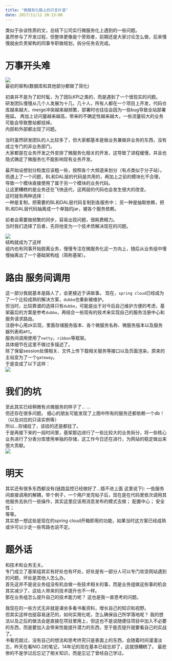 ```yaml
---
title: "微服务化路上的只言片语"
date: 2017/11/11 20:13:00
---
```

类似于杂谈性质的文，总结下公司实行微服务化上遇到的一些问题。  
虽然参与了开发过程，但整体更像是个旁观者，前期还是大家讨论怎么做，后来慢慢就由负责架构的同事专职做规划，拆分任务去完成。  

# 万事开头难
![](/images/1244488-20171111185303966-1783146899.png)  
最初的架构(数据库和其他部分都做了简化)

初衷并不是为了赶时髦，为了团队KPI之类的，而是遇到了一个很现实的问题。  
研发团队慢慢从几个人发展为十几，几十人，所有人都在一个项目上开发，代码仓库越来越大，merge冲突越来越频繁，部署时也往往会因为一些bug导致全站部署拖延。 
再加上访问量越来越高，带来的不确定性越来越大，一些流量较大的业务可能会导致整站都挂掉。  
内部和外部都出现了问题。

当时虽然研发团队的人比较多了，但大家都基本是做业务兼做非业务的东西，没有成立专门的非业务部门。  
大家都是在业务开发之外安排了微服务化相关的开发，这导致了进程缓慢，并且也隐式确定了微服务化不能影响现有业务开发。  

最开始设想划分粒度应该粗一些，按照各个大频道来划分（有点类似于分子站）。   
但遇上了一个问题，BL和DAL层的代码是共用的，再加上之前的模块化不合理，导致一个模块直接使用了属于另一个模块的业务代码。  
让这更糟糕的是业务还在飞快迭代，这两层的代码也会发生很大的改变。  
这时就有两种选择：  
一种是复制，把需要的BL和DAL层代码复制到各服务中；
另一种是抽取依赖，把BL和DAL层代码抽离成一个单独的jar，被各个服务依赖。  

前者会需要做频繁的同步，容易出现问题，很耗费精力。  
当时我们选择了后者，先将他变为一个技术债解决现在的问题。  

![](/images/1244488-20171111190838825-2019097568.png)  
结构就成为了这样  
组内也有同事开始脱离业务，慢慢专注在微服务化这一方向上，随后从业务组中慢慢抽离出了一个基础架构组（简称基架）。


# 路由 服务间调用  
这一部分我就基本是路人了，会更接近于讲故事。
现在，`spring cloud`已经成为了一个比较成熟的解决方案，`dubbo`也重新被维护。  
但当时，比较靠谱的选择只有`dubbo`，可能是出于对今后自己维护方便的考虑，基架最后的方案是参考`dubbo`，再结合一些现有的技术来实现自己的服务注册中心和服务请求路由。  
注册中心用zk实现，里面存储服务版本、各个微服务名称、微服务版本以及服务器列表和`API`。  
服务间调用使用了`netty`，`ribbon`等框架。  
具体细节在这里不做过多描述了。  
除了保留session处理相关、文件上传下载相关服务等接口以及页面渲染，原来的主站变为了一个`gateway`。  
于是变成了以下这样：  
![](/images/1244488-20171111192904138-445418165.png)  

# 我们的坑  
至此其实已经稍微有点微服务的样子了... ...  
但还存在很多问题。
细心的朋友可能发现了上图中所有的服务还都依赖一个db！（以及对应的只读实例等）  
所以...存储挂了，该挂的还是都挂了。  
于是再接下来的一段时间里，基架那边进行了一些比较大的业务拆分，将一些核心业务进行了分表分库使用单独的存储，这工作今日还在进行，为网站的稳定做出来很大贡献。    
![](/images/1244488-20171111194311809-309411812.png)


# 明天  
其实还有很多东西都没有(链路监控已经做好了...插不进上面 这里说下):
一些服务间直接调用的解耦，举个例子，一个用户发完帖子后，现在是在代码里依次调用其他服务去执行一些操作，其实这里应该用消息发布的模式去做；
配置中心；
安全性；  
等等。  
其实想一想这些是现在的spring cloud开箱即用的功能，如果当时这方案已经成熟或许可以少走一些弯路也说不定。  

# 题外话  
和技术和业务无关。  
专门成立了基架组其实有好处也有坏处，好处是有一部分人可以专门攻坚网站遇到的问题，坏处是其他人怎么办。  
首先这并不是说业务组没有机会做一些技术相关的事，而是业务组做这些事的机会其实减少了，这给人带来的技术提升也不一样。  
那在业务组怎么提升自己的技术能力呢？
这也是我一直思考的问题。

我现在的一些方式无非就是课余多看书看资料，增长自己的知识和视野。  
但其实这样也挺容易迷茫的，如何实用化呢，怎么确保自己所学落地呢？
我的想法以及之后的做法会是直接在项目里用上，但这也不是说随便往项目中加入不必要的东西，而是要加入会带来性能提升潜力的东西，至于能否提升就要看自己的实战了。    
书看完就过，没有自己的想法和思考终究只是表面上的东西，会随着时间漫漫淡忘，昨天在看NIO.2的笔记，14年记的现在基本已经忘却了，这就很糟糕了。
最悲惨的不是学过后忘记了相关知识，而是忘记了曾经自己学过。
